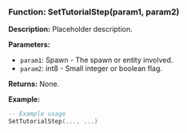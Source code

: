### Function: SetTutorialStep(param1, param2)

**Description:**
Placeholder description.

**Parameters:**
- `param1`: Spawn - The spawn or entity involved.
- `param2`: int8 - Small integer or boolean flag.

**Returns:** None.

**Example:**

```lua
-- Example usage
SetTutorialStep(..., ...)
```
